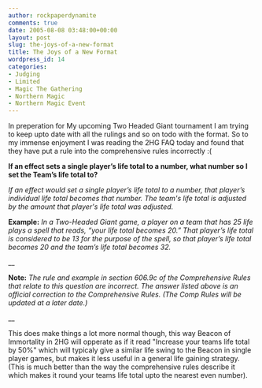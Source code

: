 ```yaml
---
author: rockpaperdynamite
comments: true
date: 2005-08-08 03:48:00+00:00
layout: post
slug: the-joys-of-a-new-format
title: The Joys of a New Format
wordpress_id: 14
categories:
- Judging
- Limited
- Magic The Gathering
- Northern Magic
- Northern Magic Event
---
```


In preperation for My upcoming Two Headed Giant tournament I am trying to keep upto date with all the rulings and so on todo with the format.  So to my immense enjoyment I was reading the 2HG FAQ today and found that they have put a rule into the comprehensive rules incorrectly :(




**If an effect sets a single player’s life total to a number, what number so I set the Team’s life total to?**




_If an effect would set a single player’s life total to a number, that player’s individual life total becomes that number. The team's life total is adjusted by the amount that player's life total was adjusted._




**Example:** _In a Two-Headed Giant game, a player on a team that has 25 life plays a spell that reads, “your life total becomes 20.” That player’s life total is considered to be 13 for the purpose of the spell, so that player’s life total becomes 20 and the team’s life total becomes 32._  

__  

**Note:** _The rule and example in section 606.9c of the Comprehensive Rules that relate to this question are incorrect. The answer listed above is an official correction to the Comprehensive Rules. (The Comp Rules will be updated at a later date.)_  

__  

This does make things a lot more normal though, this way Beacon of Immortality in 2HG will opperate as if it read "Increase your teams life total by 50%" which will typicaly give a similar life swing to the Beacon in single player games, but makes it less useful in a general life gaining strategy. (This is much better than the way the comprehensive rules describe it which makes it round your teams life total upto the nearest even number).




